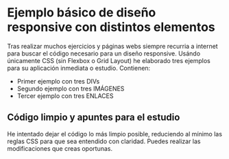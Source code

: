 # Ejemplo básico de diseño responsive con distintos elementos

Tras realizar muchos ejercicios y páginas webs siempre recurria a internet para buscar el código necesario para un diseño responsive. Usándo únicamente CSS (sin Flexbox o Grid Layout) he elaborado tres ejemplos para su aplicación inmediata o estudio. Contienen:

* Primer ejemplo con tres DIVs
* Segundo ejemplo con tres IMÁGENES
* Tercer ejemplo con tres ENLACES

## Código limpio y apuntes para el estudio

He intentado dejar el código lo más limpio posible, reduciendo al mínimo las reglas CSS para que sea entendido con claridad. Puedes realizar las modificaciones que creas oportunas.

